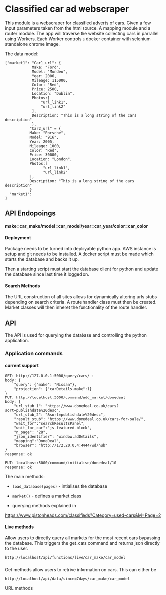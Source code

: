 # Classified car ad webscraper

This module is a webscraper for classified adverts of cars. Given a few
input parameters taken from the html source. A mapping module and a router
module. The app will traverse the website collecting cars in parrallel
using Workers. Each Worker controls a docker container with selenium standalone
chrome image.



The data model:

    ["market1": "Car1_url": {
                Make: "Ford",
                Model: "Mondeo",
                Year: 2006,
                Mileage: 115000,
                Color: "Red",
                Price: 2500,
                Location: "Dublin",
                Photos:[
                    "url_link1",
                    "url_link2"
                ],
                Description: "This is a long string of the cars description"
                },
               "Car2_url" = {
               Make: "Porsche",
               Model: "916",
               Year: 2005,
               Mileage: 1000,
               Color: "Red",
               Price: 30000,
               Location: "London",
               Photos:[
                     "url_link1",
                     "url_link2"
               ],
               Description: "This is a long string of the cars description"
               }
      "market1":
    ]

## API Endopoings

#### make=car_make/model=car_model/year=car_year/color=car_color

#### Deployment

Package needs to be turned into deployable python app. AWS instance is setup
and git needs to be installed. A docker script must be made which starts
the database and backs it up.

Then a starting script must start the database client for python and update
the database since last time it logged on.

#### Search Methods

The URL construction of all sites allows for dynamically altering urls stubs
depending on search criteria. A route handler class must then be created.
Market classes will then inheret the functionality of the route handler.

## API

The API is used for querying the database and controlling the python application.

### Application commands

#### current support

    GET: http://127.0.0.1:5000/query/cars/ :
    body: {
        "query": {"make": "Nissan"},
        "projection": {"carDetails.make":1}
    }
    PUT: http://localhost:5000/command/add_market/donedeal
    body: {
    	"url_stub_1": "https://www.donedeal.co.uk/cars?sort=publishdate%20desc",
    	"url_stub_2": "&sort=publishdate%20desc",
    	"result_stub": "https://www.donedeal.co.uk/cars-for-sale/",
    	"wait_for":"searchResultsPanel",
    	"wait_for_car":"js-featured-block",
    	"n_page": "28",
    	"json_identifier": "window.adDetails",
    	"mapping":"DoneDeal",
    	"browser": "http://172.20.0.4:4444/wd/hub"
    }
    response: ok

    PUT: localhost:5000/command/initialise/donedeal/10
    response: ok

The main methods:

* `load_database(pages)` - intialises the database
* `market()` - defines a market class

* querying methods explained in

https://www.pistonheads.com/classifieds?Category=used-cars&M=Page=2

#### Live methods

Allow users to directly query all markets for the most recent cars bypassing
the database. This triggers the get_cars command and returns json directly
to the user.

    http://localhost/api/functions/live/car_make/car_model


###
Get methods allow users to retrive information on cars. This can either be

    http://localhost/api/data/since=7days/car_make/car_model

URL methods
